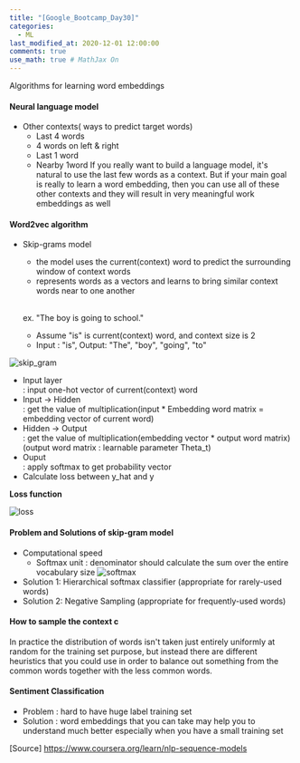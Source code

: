 ```yaml
---
title: "[Google_Bootcamp_Day30]"
categories: 
  - ML
last_modified_at: 2020-12-01 12:00:00
comments: true
use_math: true # MathJax On
---
```

Algorithms for learning word embeddings

#### Neural language model

- Other contexts( ways to predict target words)
  - Last 4 words
  - 4 words on left & right
  - Last 1 word
  - Nearby 1word
  If you really want to build a language model, it's natural to use the last few words as a context. But if your main goal is really to learn a word embedding, then you can use all of these other contexts and they will result in very meaningful work embeddings as well
  


#### Word2vec algorithm

- Skip-grams model
  - the model uses the current(context) word to predict the surrounding window of context words
  - represents words as a vectors and learns to bring similar context words near to one another <br><br>
  
  ex. "The boy is going to school."
    - Assume "is" is current(context) word, and context size is 2
    - Input : "is", Output: "The", "boy", "going", "to"
  
![skip_gram](https://user-images.githubusercontent.com/62474292/101888880-12439a00-3be2-11eb-8b4e-b32b44135fb7.png)
  
  - Input layer<br> : input one-hot vector of current(context) word
  - Input -> Hidden<br> : get the value of multiplication(input * Embedding word matrix = embedding vector of current word)
  - Hidden -> Output<br> : get the value of multiplication(embedding vector * output word matrix) <br>
  (output word matrix : learnable parameter Theta_t)
  - Ouput<br> : apply softmax to get probability vector
  - Calculate loss between y_hat and y
  
  **Loss function**

  ![loss](https://user-images.githubusercontent.com/62474292/101888905-1b346b80-3be2-11eb-842b-0722559a7708.JPG)
  
#### Problem and Solutions of skip-gram model
- Computational speed 
  - Softmax unit : denominator should calculate the sum over the entire vocabulary size
  ![softmax](https://user-images.githubusercontent.com/62474292/101895054-5a66ba80-3bea-11eb-9eb0-dcb22e5e745f.png)
- Solution 1: Hierarchical softmax classifier (appropriate for rarely-used words)
- Solution 2: Negative Sampling (appropriate for frequently-used words)

#### How to sample the context c <br>
In practice the distribution of words isn't taken just entirely uniformly at random for the training set purpose, but instead there are different heuristics that you could use in order to balance out something from the common words together with the less common words.






#### Sentiment Classification

- Problem : hard to have huge label training set
- Solution : word embeddings that you can take may help you to understand much better especially when you have a small training set
  

[Source] https://www.coursera.org/learn/nlp-sequence-models
